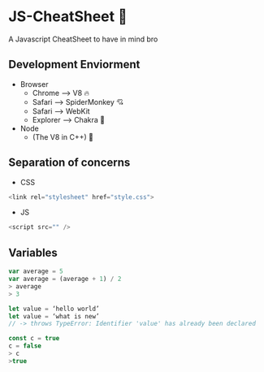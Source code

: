 # JS-CheatSheet 🚀

A Javascript CheatSheet to have in mind bro

## Development Enviorment

- Browser
  - Chrome --> V8 🔥
  - Safari --> SpiderMonkey 💘
  - Safari --> WebKit
  - Explorer --> Chakra 💩
- Node
  - (The V8 in C++) 💽

## Separation of concerns

- CSS

```javascript
<link rel="stylesheet" href="style.css">
```

- JS

```javascript
<script src="" />
```

## Variables

```javascript
var average = 5
var average = (average + 1) / 2
> average
> 3

let value = ‘hello world’
let value = ‘what is new’
// -> throws TypeError: Identifier 'value' has already been declared

const c = true
c = false
> c
>true
```
